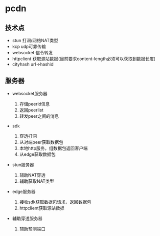# pcdn

## 技术点
 - stun 打洞/网络NAT类型
 - kcp udp可靠传输
 - websocket 信令转发
 - httpclient 获取源站数据(目前要求content-length必须可以获取到数据长度)
 - cityhash url->hashid

## 服务器

- websocket服务器
  1. 存储peerid信息
  2. 返回peerlist
  3. 转发peer之间的消息
     
- sdk
  1. 穿透打洞
  2. 从对端peer获取数据包
  3. 本地http服务，组数据包返回客户端
  4. 从edge获取数据包
     
- stun服务器
  1. 辅助NAT穿透
  2. 辅助获取NAT类型
 
- edge服务器
  1. 接收sdk获取数据包请求，返回数据包
  2. httpclient获取源站数据

 - 辅助穿透服务器
   1. 辅助预测端口
  


